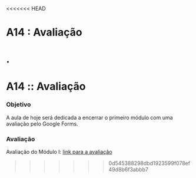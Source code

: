 <<<<<<< HEAD
# A14 : Avaliação
.
=======
# A14 :: Avaliação

### Objetivo

A aula de hoje será dedicada a encerrar o primeiro módulo com uma avaliação pelo Google Forms.

### Avaliação

Avaliação do Módulo I: [link para a avaliação](https://forms.gle/c51889uwAvxEUGkB8)
>>>>>>> 0d545388298dbd1923599f078ef49d8b6f3abbb7
